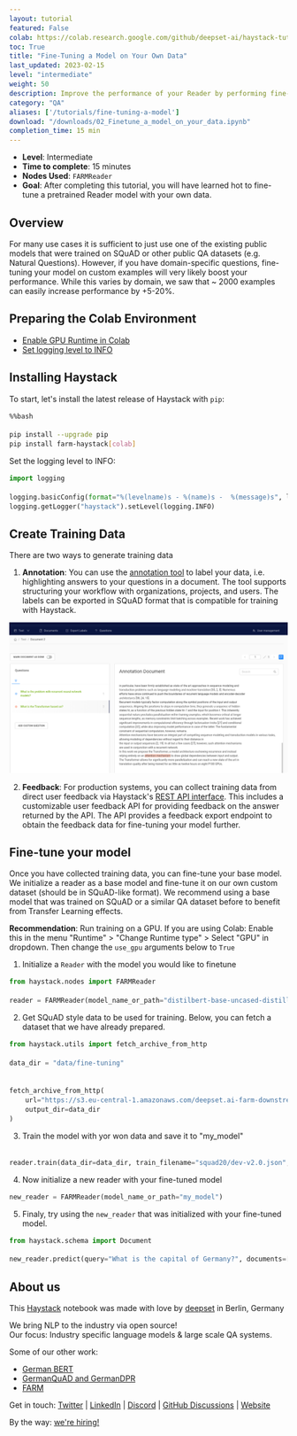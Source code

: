 ```yaml
---
layout: tutorial
featured: False
colab: https://colab.research.google.com/github/deepset-ai/haystack-tutorials/blob/main/tutorials/02_Finetune_a_model_on_your_data.ipynb
toc: True
title: "Fine-Tuning a Model on Your Own Data"
last_updated: 2023-02-15
level: "intermediate"
weight: 50
description: Improve the performance of your Reader by performing fine-tuning.
category: "QA"
aliases: ['/tutorials/fine-tuning-a-model']
download: "/downloads/02_Finetune_a_model_on_your_data.ipynb"
completion_time: 15 min
---
```

    


- **Level**: Intermediate
- **Time to complete**: 15 minutes
- **Nodes Used**: `FARMReader`
- **Goal**: After completing this tutorial, you will have learned hot to fine-tune a pretrained Reader model with your own data.

## Overview

For many use cases it is sufficient to just use one of the existing public models that were trained on SQuAD or other public QA datasets (e.g. Natural Questions).
However, if you have domain-specific questions, fine-tuning your model on custom examples will very likely boost your performance.
While this varies by domain, we saw that ~ 2000 examples can easily increase performance by +5-20%.



## Preparing the Colab Environment

- [Enable GPU Runtime in Colab](https://docs.haystack.deepset.ai/docs/enabling-gpu-acceleration#enabling-the-gpu-in-colab)
- [Set logging level to INFO](https://docs.haystack.deepset.ai/docs/log-level)


## Installing Haystack

To start, let's install the latest release of Haystack with `pip`:


```bash
%%bash

pip install --upgrade pip
pip install farm-haystack[colab]
```

Set the logging level to INFO:


```python
import logging

logging.basicConfig(format="%(levelname)s - %(name)s -  %(message)s", level=logging.WARNING)
logging.getLogger("haystack").setLevel(logging.INFO)
```


## Create Training Data

There are two ways to generate training data

1. **Annotation**: You can use the [annotation tool](https://haystack.deepset.ai/guides/annotation) to label your data, i.e. highlighting answers to your questions in a document. The tool supports structuring your workflow with organizations, projects, and users. The labels can be exported in SQuAD format that is compatible for training with Haystack.

![Snapshot of the annotation tool](https://raw.githubusercontent.com/deepset-ai/haystack/main/docs/img/annotation_tool.png)

2. **Feedback**: For production systems, you can collect training data from direct user feedback via Haystack's [REST API interface](https://github.com/deepset-ai/haystack#rest-api). This includes a customizable user feedback API for providing feedback on the answer returned by the API. The API provides a feedback export endpoint to obtain the feedback data for fine-tuning your model further.


## Fine-tune your model

Once you have collected training data, you can fine-tune your base model.
We initialize a reader as a base model and fine-tune it on our own custom dataset (should be in SQuAD-like format).
We recommend using a base model that was trained on SQuAD or a similar QA dataset before to benefit from Transfer Learning effects.

**Recommendation**: Run training on a GPU.
If you are using Colab: Enable this in the menu "Runtime" > "Change Runtime type" > Select "GPU" in dropdown.
Then change the `use_gpu` arguments below to `True`

1. Initialize a `Reader` with the model you would like to finetune


```python
from haystack.nodes import FARMReader

reader = FARMReader(model_name_or_path="distilbert-base-uncased-distilled-squad", use_gpu=True, devices=["mps"])
```

2. Get SQuAD style data to be used for training. Below, you can fetch a dataset that we have already prepared.


```python
from haystack.utils import fetch_archive_from_http

data_dir = "data/fine-tuning"


fetch_archive_from_http(
    url="https://s3.eu-central-1.amazonaws.com/deepset.ai-farm-downstream/squad20.tar.gz",
    output_dir=data_dir
)
```

3. Train the model with yor won data and save it to "my_model"


```python

reader.train(data_dir=data_dir, train_filename="squad20/dev-v2.0.json", use_gpu=True, n_epochs=1, save_dir="my_model")
```

4. Now initialize a new reader with your fine-tuned model


```python
new_reader = FARMReader(model_name_or_path="my_model")
```

5. Finaly, try using the `new_reader` that was initialized with your fine-tuned model.


```python
from haystack.schema import Document

new_reader.predict(query="What is the capital of Germany?", documents=[Document(content="The capital of Germany is Berlin")])
```

## About us

This [Haystack](https://github.com/deepset-ai/haystack/) notebook was made with love by [deepset](https://deepset.ai/) in Berlin, Germany

We bring NLP to the industry via open source!  
Our focus: Industry specific language models & large scale QA systems.  
  
Some of our other work: 
- [German BERT](https://deepset.ai/german-bert)
- [GermanQuAD and GermanDPR](https://deepset.ai/germanquad)
- [FARM](https://github.com/deepset-ai/FARM)

Get in touch:
[Twitter](https://twitter.com/deepset_ai) | [LinkedIn](https://www.linkedin.com/company/deepset-ai/) | [Discord](https://haystack.deepset.ai/community/join) | [GitHub Discussions](https://github.com/deepset-ai/haystack/discussions) | [Website](https://deepset.ai)

By the way: [we're hiring!](https://www.deepset.ai/jobs)
